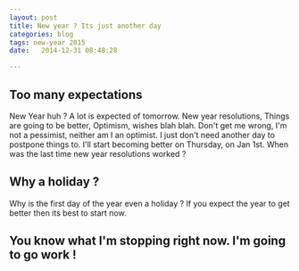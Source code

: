 ```yaml
---
layout: post
title: New year ? Its just another day
categories: blog
tags: new-year 2015
date:   2014-12-31 08:48:28

---
```


## Too many expectations

New Year huh ? A lot is expected of tomorrow. New year resolutions, Things are going to be better, Optimism, wishes blah blah. Don't get me wrong, I'm not a pessimist, neither am I an optimist. I just don't need another day to postpone things to. I'll start becoming better on Thursday, on Jan 1st. When was the last time new year resolutions worked ? 

## Why a holiday ?

Why is the first day of the year even a holiday ? If you expect the year to get better then its best to start now. 

## You know what I'm stopping right now. I'm going to go work !